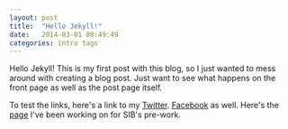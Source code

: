 ```yaml
---
layout: post
title:  "Hello Jekyll!"
date:   2014-03-01 00:49:49
categories: intro tags
---
```


Hello Jekyll! This is my first post with this blog, so I just wanted to mess around with creating a blog post. Just want to see what happens on the front page as well as the post page itself.

To test the links, here's a link to my [Twitter][bf_twitter]. [Facebook][bf_facebook] as well. Here's the [page][bf_sib_page] I've been working on for SIB's pre-work.

[bf_twitter]: http://www.twitter.com/feingersh
[bf_facebook]: http://www.facebook.com/bfeingersh
[bf_sib_page]: http://bfeingersh.github.io/index2.html